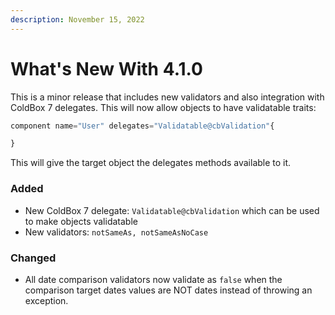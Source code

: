 ```yaml
---
description: November 15, 2022
---
```


# What's New With 4.1.0

This is a minor release that includes new validators and also integration with ColdBox 7 delegates.  This will now allow objects to have validatable traits:

```javascript
component name="User" delegates="Validatable@cbValidation"{

}
```

This will give the target object the delegates methods available to it.

### Added

* New ColdBox 7 delegate: `Validatable@cbValidation` which can be used to make objects validatable
* New validators: `notSameAs, notSameAsNoCase`

### Changed

* All date comparison validators now validate as `false` when the comparison target dates values are NOT dates instead of throwing an exception.
